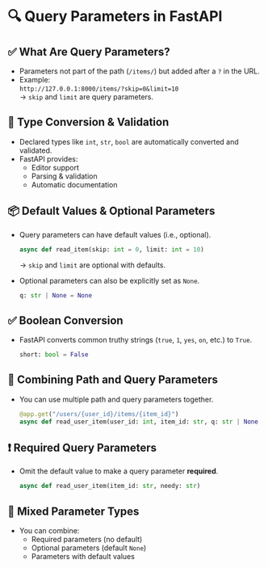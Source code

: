 # 🔍 Query Parameters in FastAPI

## ✅ What Are Query Parameters?
- Parameters not part of the path (`/items/`) but added after a `?` in the URL.
- Example:  
  `http://127.0.0.1:8000/items/?skip=0&limit=10`  
  → `skip` and `limit` are query parameters.

## 🧠 Type Conversion & Validation
- Declared types like `int`, `str`, `bool` are automatically converted and validated.
- FastAPI provides:
  - Editor support
  - Parsing & validation
  - Automatic documentation

## 📦 Default Values & Optional Parameters
- Query parameters can have default values (i.e., optional).
  ```python
  async def read_item(skip: int = 0, limit: int = 10)
  ```
  → `skip` and `limit` are optional with defaults.

- Optional parameters can also be explicitly set as `None`.
  ```python
  q: str | None = None
  ```

## ✅ Boolean Conversion
- FastAPI converts common truthy strings (`true`, `1`, `yes`, `on`, etc.) to `True`.
  ```python
  short: bool = False
  ```

## 🔄 Combining Path and Query Parameters
- You can use multiple path and query parameters together.
  ```python
  @app.get("/users/{user_id}/items/{item_id}")
  async def read_user_item(user_id: int, item_id: str, q: str | None = None, short: bool = False)
  ```

## ❗ Required Query Parameters
- Omit the default value to make a query parameter **required**.
  ```python
  async def read_user_item(item_id: str, needy: str)
  ```

## 🧩 Mixed Parameter Types
- You can combine:
  - Required parameters (no default)
  - Optional parameters (default `None`)
  - Parameters with default values
